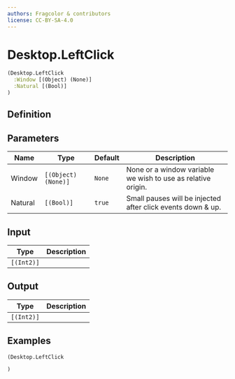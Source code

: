 ```yaml
---
authors: Fragcolor & contributors
license: CC-BY-SA-4.0
---
```



# Desktop.LeftClick

```clojure
(Desktop.LeftClick
  :Window [(Object) (None)]
  :Natural [(Bool)]
)
```


## Definition




## Parameters

| Name | Type | Default | Description |
|------|------|---------|-------------|
| Window | `[(Object) (None)]` | `None` | None or a window variable we wish to use as relative origin. |
| Natural | `[(Bool)]` | `true` | Small pauses will be injected after click events down & up. |


## Input

| Type | Description |
|------|-------------|
| `[(Int2)]` |  |


## Output

| Type | Description |
|------|-------------|
| `[(Int2)]` |  |


## Examples

```clojure
(Desktop.LeftClick

)
```
